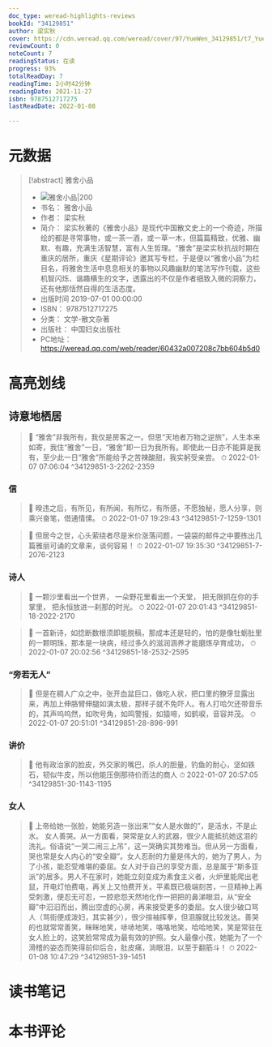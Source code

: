 ```yaml
---
doc_type: weread-highlights-reviews
bookId: "34129851"
author: 梁实秋
cover: https://cdn.weread.qq.com/weread/cover/97/YueWen_34129851/t7_YueWen_34129851.jpg
reviewCount: 0
noteCount: 7
readingStatus: 在读
progress: 93%
totalReadDay: 7
readingTime: 2小时42分钟
readingDate: 2021-11-27
isbn: 9787512717275
lastReadDate: 2022-01-08

---
```

# 元数据
> [!abstract] 雅舍小品
> - ![ 雅舍小品|200](https://cdn.weread.qq.com/weread/cover/97/YueWen_34129851/t7_YueWen_34129851.jpg)
> - 书名： 雅舍小品
> - 作者： 梁实秋
> - 简介： 梁实秋著的《雅舍小品》是现代中国散文史上的一个奇迹，所描绘的都是寻常事物，或一茶一酒，或一草一木，但篇篇精致，优雅、幽默、有趣，充满生活智慧，富有人生哲理。“雅舍”是梁实秋抗战时期在重庆的居所，重庆《星期评论》邀其写专栏，于是便以“雅舍小品”为栏目名，将雅舍生活中息息相关的事物以风趣幽默的笔法写作刊载，这些机智闪烁、谐趣横生的文字，透露出的不仅是作者细致入微的洞察力，还有他那恬然自得的生活态度。
> - 出版时间 2019-07-01 00:00:00
> - ISBN： 9787512717275
> - 分类： 文学-散文杂著
> - 出版社： 中国妇女出版社
> - PC地址：https://weread.qq.com/web/reader/60432a007208c7bb604b5d0

# 高亮划线

## 诗意地栖居

> 📌 “雅舍”非我所有，我仅是房客之一。但思“天地者万物之逆旅”，人生本来如寄，我住“雅舍”一日，“雅舍”即一日为我所有。即使此一日亦不能算是我有，至少此一日“雅舍”所能给予之苦辣酸甜，我实躬受亲尝。 
> ⏱ 2022-01-07 07:06:04 ^34129851-3-2262-2359

### 信

> 📌 暌违之后，有所见，有所闻，有所忆，有所感，不愿独秘，愿人分享，则乘兴奋笔，借通情愫。 
> ⏱ 2022-01-07 19:29:43 ^34129851-7-1259-1301

> 📌 但居今之世，心头萦绕者尽是米价涨落问题，一袋袋的邮件之中要拣出几篇雅丽可诵的文章来，谈何容易！ 
> ⏱ 2022-01-07 19:35:30 ^34129851-7-2076-2123

### 诗人

> 📌 一颗沙里看出一个世界，
一朵野花里看出一个天堂，
把无限抓在你的手掌里，
把永恒放进一刹那的时光。 
> ⏱ 2022-01-07 20:01:43 ^34129851-18-2022-2170

> 📌 一首新诗，如捻断数根须即能脱稿，那成本还是轻的，怕的是像牡蛎肚里的一颗明珠，那本是一块病，经过多久的滋润涵养才能磨炼孕育成功， 
> ⏱ 2022-01-07 20:02:56 ^34129851-18-2532-2595

### “旁若无人”

> 📌 但是在稠人广众之中，张开血盆巨口，做吃人状，把口里的獠牙显露出来，再加上伸胳臂伸腿如演太极，那样子就不免吓人。有人打哈欠还带音乐的，其声呜呜然，如吹号角，如鸣警报，如猿啼，如鹤唳，音容并茂。 
> ⏱ 2022-01-07 20:51:01 ^34129851-28-896-991

### 讲价

> 📌 他有政治家的脸皮，外交家的嘴巴，杀人的胆量，钓鱼的耐心，坚如铁石，韧似牛皮，所以他能压倒那待价而沽的商人 
> ⏱ 2022-01-07 20:57:05 ^34129851-30-1143-1195

### 女人

> 📌 上帝给她一张脸，她能另造一张出来”“女人是水做的”，是活水，不是止水。
女人善哭。从一方面看，哭常是女人的武器，很少人能抵抗她这泪的洗礼。俗语说“一哭二闹三上吊”，这一哭确实其势难当。但从另一方面看，哭也常是女人内心的“安全瓣”。女人忍耐的力量是伟大的，她为了男人，为了小孩，能忍受难堪的委屈。女人对于自己的享受方面，总是属于“斯多亚派”的居多。男人不在家时，她能立刻变成为素食主义者，火炉里能爬出老鼠，开电灯怕费电，再关上又怕费开关。平素既已极端刻苦，一旦精神上再受刺激，便忍无可忍，一腔悲怨天然地化作一把把的鼻涕眼泪，从“安全瓣”中汩汩而出，腾出空虚的心房，再来接受更多的委屈。女人很少破口骂人（骂街便成泼妇，其实甚少），很少揎袖挥拳，但泪腺就比较发达。善哭的也就常常善笑，眯眯地笑，哧哧地笑，咯咯地笑，哈哈地笑，笑是常驻在女人脸上的，这笑脸常常成为最有效的护照。女人最像小孩，她能为了一个滑稽的姿态而笑得前仰后合，肚皮痛，淌眼泪，以至于翻筋斗！ 
> ⏱ 2022-01-08 10:47:29 ^34129851-39-1451

# 读书笔记

# 本书评论
